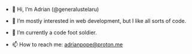 - 👋 Hi, I’m Adrian (@generalustelaru)
- 👀 I’m mostly interested in web development, but I like all sorts of code.
- 🌱 I’m currently a code foot soldier.

- 📫 How to reach me: adrianpope@proton.me

<!---
generalustelaru/generalustelaru is a ✨ special ✨ repository because its `README.md` (this file) appears on your GitHub profile.
You can click the Preview link to take a look at your changes.
--->
